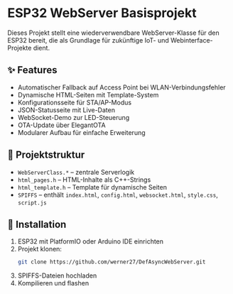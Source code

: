 # ESP32 WebServer Basisprojekt

Dieses Projekt stellt eine wiederverwendbare WebServer-Klasse für den ESP32 bereit, die als Grundlage für zukünftige IoT- und Webinterface-Projekte dient.

## ✨ Features

- Automatischer Fallback auf Access Point bei WLAN-Verbindungsfehler
- Dynamische HTML-Seiten mit Template-System
- Konfigurationsseite für STA/AP-Modus
- JSON-Statusseite mit Live-Daten
- WebSocket-Demo zur LED-Steuerung
- OTA-Update über ElegantOTA
- Modularer Aufbau für einfache Erweiterung

## 📁 Projektstruktur

- `WebServerClass.*` – zentrale Serverlogik
- `html_pages.h` – HTML-Inhalte als C++-Strings
- `html_template.h` – Template für dynamische Seiten
- `SPIFFS` – enthält `index.html`, `config.html`, `websocket.html`, `style.css`, `script.js`

## 🚀 Installation

1. ESP32 mit PlatformIO oder Arduino IDE einrichten
2. Projekt klonen:
   ```bash
   git clone https://github.com/werner27/DefAsyncWebServer.git
3. SPIFFS-Dateien hochladen
4. Kompilieren und flashen

